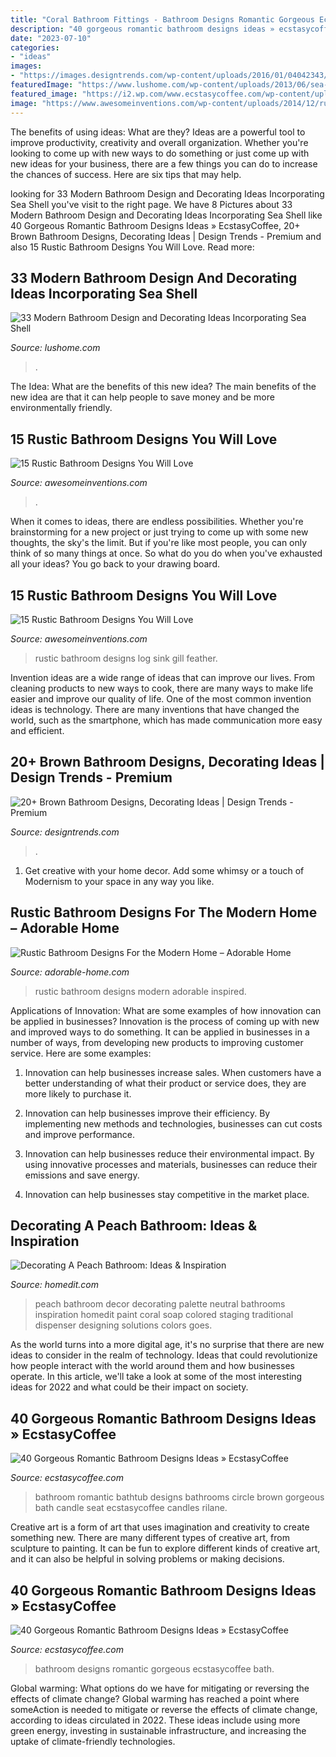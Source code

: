 ```yaml
---
title: "Coral Bathroom Fittings - Bathroom Designs Romantic Gorgeous Ecstasycoffee Bath"
description: "40 gorgeous romantic bathroom designs ideas » ecstasycoffee"
date: "2023-07-10"
categories:
- "ideas"
images:
- "https://images.designtrends.com/wp-content/uploads/2016/01/04042343/Brown-Bathroom-Wall-and-Floor-Tiles-.jpg"
featuredImage: "https://www.lushome.com/wp-content/uploads/2013/06/sea-shell-seashell-bathroom-decor-craft-ideas-18.jpg"
featured_image: "https://i2.wp.com/www.ecstasycoffee.com/wp-content/uploads/2016/10/Beautiful-Circle-Bathtub-with-Brown-Seat.jpg?resize=673%2C900"
image: "https://www.awesomeinventions.com/wp-content/uploads/2014/12/rustic-bathroom-shower.jpg"
---
```



The benefits of using ideas: What are they?
Ideas are a powerful tool to improve productivity, creativity and overall organization. Whether you're looking to come up with new ways to do something or just come up with new ideas for your business, there are a few things you can do to increase the chances of success. Here are six tips that may help.

	

		
looking for 33 Modern Bathroom Design and Decorating Ideas Incorporating Sea Shell you've visit to the right page. We have 8 Pictures about 33 Modern Bathroom Design and Decorating Ideas Incorporating Sea Shell like 40 Gorgeous Romantic Bathroom Designs Ideas » EcstasyCoffee, 20+ Brown Bathroom Designs, Decorating Ideas | Design Trends - Premium and also 15 Rustic Bathroom Designs You Will Love. Read more:
		
    
## 33 Modern Bathroom Design And Decorating Ideas Incorporating Sea Shell

<img loading=lazy src="https://www.lushome.com/wp-content/uploads/2013/06/sea-shell-seashell-bathroom-decor-craft-ideas-18.jpg" onerror="this.onerror=null;this.src='https://tse1.mm.bing.net/th?id=OIP.2w0d081XCEMM6yUiMN0oIgAAAA&amp;pid=15.1';" alt="33 Modern Bathroom Design and Decorating Ideas Incorporating Sea Shell">

_Source: lushome.com_

>. 

	

The Idea: What are the benefits of this new idea?
The main benefits of the new idea are that it can help people to save money and be more environmentally friendly.

    
## 15 Rustic Bathroom Designs You Will Love

<img loading=lazy src="https://www.awesomeinventions.com/wp-content/uploads/2014/12/rustic-bathroom-shower.jpg" onerror="this.onerror=null;this.src='https://tse1.mm.bing.net/th?id=OIP.cIGFFb_nVaf6j8iyLJs5QwHaKb&amp;pid=15.1';" alt="15 Rustic Bathroom Designs You Will Love">

_Source: awesomeinventions.com_

>. 

	

When it comes to ideas, there are endless possibilities. Whether you're brainstorming for a new project or just trying to come up with some new thoughts, the sky's the limit. But if you're like most people, you can only think of so many things at once. So what do you do when you've exhausted all your ideas? You go back to your drawing board.

    
## 15 Rustic Bathroom Designs You Will Love

<img loading=lazy src="http://www.awesomeinventions.com/wp-content/uploads/2014/12/rustic-bathroom-log.jpg" onerror="this.onerror=null;this.src='https://tse3.mm.bing.net/th?id=OIP.iq2HjQOZSYKZ3Vdd7RdO7QDLEz&amp;pid=15.1';" alt="15 Rustic Bathroom Designs You Will Love">

_Source: awesomeinventions.com_

>rustic bathroom designs log sink gill feather. 

	

Invention ideas are a wide range of ideas that can improve our lives. From cleaning products to new ways to cook, there are many ways to make life easier and improve our quality of life. One of the most common invention ideas is technology. There are many inventions that have changed the world, such as the smartphone, which has made communication more easy and efficient.

    
## 20+ Brown Bathroom Designs, Decorating Ideas | Design Trends - Premium

<img loading=lazy src="https://images.designtrends.com/wp-content/uploads/2016/01/04042343/Brown-Bathroom-Wall-and-Floor-Tiles-.jpg" onerror="this.onerror=null;this.src='https://tse1.mm.bing.net/th?id=OIP.UEqbRwmOCDA1cqpOjVqcOgHaE6&amp;pid=15.1';" alt="20+ Brown Bathroom Designs, Decorating Ideas | Design Trends - Premium">

_Source: designtrends.com_

>. 

	

1. Get creative with your home decor. Add some whimsy or a touch of Modernism to your space in any way you like. 

    
## Rustic Bathroom Designs For The Modern Home – Adorable Home

<img loading=lazy src="https://adorable-home.com/wp-content/gallery/get-inspired-rustic-bathroom-designs-for-the-modern-home/Get-inspired-rustic-bathroom-designs-for-the-modern-home-9.jpg" onerror="this.onerror=null;this.src='https://tse4.mm.bing.net/th?id=OIP.BsGw9AIWb5_DHrwVAf_9BAHaLH&amp;pid=15.1';" alt="Rustic Bathroom Designs For the Modern Home – Adorable Home">

_Source: adorable-home.com_

>rustic bathroom designs modern adorable inspired. 

	

Applications of Innovation: What are some examples of how innovation can be applied in businesses?
Innovation is the process of coming up with new and improved ways to do something. It can be applied in businesses in a number of ways, from developing new products to improving customer service. Here are some examples:
1. Innovation can help businesses increase sales. When customers have a better understanding of what their product or service does, they are more likely to purchase it.

2. Innovation can help businesses improve their efficiency. By implementing new methods and technologies, businesses can cut costs and improve performance.

3. Innovation can help businesses reduce their environmental impact. By using innovative processes and materials, businesses can reduce their emissions and save energy.

4. Innovation can help businesses stay competitive in the market place.

    
## Decorating A Peach Bathroom: Ideas &amp; Inspiration

<img loading=lazy src="http://cdn.homedit.com/wp-content/uploads/2012/12/bathroom-design2.jpg" onerror="this.onerror=null;this.src='https://tse2.mm.bing.net/th?id=OIP.79YpyIk1YjIfFk2UohZpUQHaKA&amp;pid=15.1';" alt="Decorating A Peach Bathroom: Ideas &amp; Inspiration">

_Source: homedit.com_

>peach bathroom decor decorating palette neutral bathrooms inspiration homedit paint coral soap colored staging traditional dispenser designing solutions colors goes. 

	

As the world turns into a more digital age, it's no surprise that there are new ideas to consider in the realm of technology. Ideas that could revolutionize how people interact with the world around them and how businesses operate. In this article, we'll take a look at some of the most interesting ideas for 2022 and what could be their impact on society.

    
## 40 Gorgeous Romantic Bathroom Designs Ideas » EcstasyCoffee

<img loading=lazy src="https://i2.wp.com/www.ecstasycoffee.com/wp-content/uploads/2016/10/Beautiful-Circle-Bathtub-with-Brown-Seat.jpg?resize=673%2C900" onerror="this.onerror=null;this.src='https://tse2.mm.bing.net/th?id=OIP.Pjlrg1Mk-c90_UL5xVT0vwHaJ5&amp;pid=15.1';" alt="40 Gorgeous Romantic Bathroom Designs Ideas » EcstasyCoffee">

_Source: ecstasycoffee.com_

>bathroom romantic bathtub designs bathrooms circle brown gorgeous bath candle seat ecstasycoffee candles rilane. 

	

Creative art is a form of art that uses imagination and creativity to create something new. There are many different types of creative art, from sculpture to painting. It can be fun to explore different kinds of creative art, and it can also be helpful in solving problems or making decisions.

    
## 40 Gorgeous Romantic Bathroom Designs Ideas » EcstasyCoffee

<img loading=lazy src="https://i2.wp.com/www.ecstasycoffee.com/wp-content/uploads/2016/10/Bohemian-Romantic-Bathroom-Designs.jpg" onerror="this.onerror=null;this.src='https://tse4.mm.bing.net/th?id=OIP.x7GPD1G2QFKvQts3iL8XKAHaJ4&amp;pid=15.1';" alt="40 Gorgeous Romantic Bathroom Designs Ideas » EcstasyCoffee">

_Source: ecstasycoffee.com_

>bathroom designs romantic gorgeous ecstasycoffee bath. 

	

Global warming: What options do we have for mitigating or reversing the effects of climate change?
Global warming has reached a point where someAction is needed to mitigate or reverse the effects of climate change, according to ideas circulated in 2022. These ideas include using more green energy, investing in sustainable infrastructure, and increasing the uptake of climate-friendly technologies.


